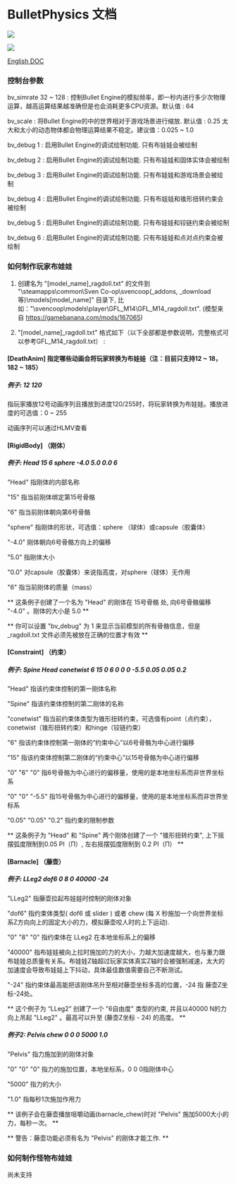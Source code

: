 # BulletPhysics 文档

![](https://github.com/hzqst/MetaHookSv/raw/main/img/6.png)

![](https://github.com/hzqst/MetaHookSv/raw/main/img/7.png)

[English DOC](BPhysicsDoc.md)

### 控制台参数

bv_simrate 32 ~ 128 : 控制Bullet Engine的模拟频率，即一秒内进行多少次物理运算，越高运算结果越准确但是也会消耗更多CPU资源。默认值 : 64

bv_scale : 将Bullet Engine的中的世界相对于游戏场景进行缩放. 默认值 : 0.25 太大和太小的动态物体都会物理运算结果不稳定。建议值：0.025 ~ 1.0

bv_debug 1 : 启用Bullet Engine的调试绘制功能. 只有布娃娃会被绘制

bv_debug 2 : 启用Bullet Engine的调试绘制功能. 只有布娃娃和固体实体会被绘制

bv_debug 3 : 启用Bullet Engine的调试绘制功能. 只有布娃娃和游戏场景会被绘制

bv_debug 4 : 启用Bullet Engine的调试绘制功能. 只有布娃娃和锥形扭转约束会被绘制

bv_debug 5 : 启用Bullet Engine的调试绘制功能. 只有布娃娃和铰链约束会被绘制

bv_debug 6 : 启用Bullet Engine的调试绘制功能. 只有布娃娃和点对点约束会被绘制

### 如何制作玩家布娃娃

1. 创建名为 "[model_name]_ragdoll.txt" 的文件到 "\steamapps\common\Sven Co-op\svencoop(_addons, _download等)\models\[model_name]\" 目录下, 比如："\svencoop\models\player\GFL_M14\GFL_M14_ragdoll.txt". (模型来自 https://gamebanana.com/mods/167065)

2. "[model_name]_ragdoll.txt" 格式如下（以下全部都是参数说明，完整格式可以参考GFL_M14_ragdoll.txt） :

#### [DeathAnim] 指定哪些动画会将玩家转换为布娃娃（注：目前只支持12 ~ 18，182 ~ 185）

##### 例子: 12 120

指玩家播放12号动画序列且播放到进度120/255时，将玩家转换为布娃娃。播放进度的可选值：0 ~ 255

动画序列可以通过HLMV查看

#### [RigidBody] （刚体）

##### 例子:  Head   15  6  sphere  -4.0   5.0  0.0   6

"Head" 指刚体的内部名称

"15" 指当前刚体绑定第15号骨骼

"6" 指当前刚体朝向第6号骨骼

"sphere" 指刚体的形状，可选值：sphere （球体）或capsule（胶囊体）

"-4.0" 刚体朝向6号骨骼方向上的偏移

"5.0" 指刚体大小

"0.0" 对capsule（胶囊体）来说指高度，对sphere（球体）无作用

"6" 指当前刚体的质量（mass）

** 这条例子创建了一个名为 "Head" 的刚体在 15号骨骼 处, 向6号骨骼偏移 "-4.0" 。刚体的大小是 5.0  **

** 你可以设置 "bv_debug" 为 1 来显示当前模型的所有骨骼信息，但是 _ragdoll.txt 文件必须先被放在正确的位置才有效 **

#### [Constraint] （约束）

##### 例子: Spine  Head   conetwist 6 15   0 6 0     0  0 -5.5      0.05 0.05 0.2

"Head" 指该约束体控制的第一刚体名称

"Spine" 指该约束体控制的第二刚体的名称

"conetwist" 指当前约束体类型为锥形扭转约束，可选值有point（点约束），conetwist（锥形扭转约束）和hinge（铰链约束）

"6" 指该约束体控制第一刚体的“约束中心”以6号骨骼为中心进行偏移

"15" 指该约束体控制第二刚体的“约束中心”以15号骨骼为中心进行偏移

"0" "6" "0" 指6号骨骼为中心进行的偏移量，使用的是本地坐标系而非世界坐标系

"0" "0" "-5.5" 指15号骨骼为中心进行的偏移量，使用的是本地坐标系而非世界坐标系

"0.05" "0.05" "0.2" 指约束的限制参数

** 这条例子为 "Head" 和 "Spine" 两个刚体创建了一个 "锥形扭转约束", 上下摇摆弧度限制到0.05 PI（Π）, 左右摇摆弧度限制到 0.2 PI（Π） **

#### [Barnacle] （藤壶）

##### 例子: LLeg2   dof6     0  8  0     40000    -24

"LLeg2" 指藤壶拉起布娃娃时控制的刚体对象

"dof6" 指约束体类型( dof6 或 slider ) 或者 chew (每 X 秒施加一个向世界坐标系Z方向向上的固定大小的力，模拟藤壶咬人时的上下运动).

"0" "8" "0" 指约束体在 LLeg2 在本地坐标系上的偏移

"40000" 指布娃娃被向上拉时施加的力的大小，力越大加速度越大，也与重力跟布娃娃总质量有关系。布娃娃Z轴超过玩家实体真实Z轴时会被强制减速，太大的加速度会导致布娃娃上下抖动，具体最佳数值需要自己不断测试。

"-24" 指约束体最高能把该刚体吊升至相对藤壶坐标多高的位置，-24 指 藤壶Z坐标-24处。

** 这个例子为 “LLeg2” 创建了一个 "6自由度" 类型的约束, 并且以40000 N的力向上吊起 "LLeg2" 。最高可以升至 (藤壶Z坐标 - 24) 的高度。 **

##### 例子2: Pelvis  chew     0  0  0     5000     1.0

"Pelvis" 指力施加到的刚体对象

"0" "0" "0" 指力的施加位置，本地坐标系，0 0 0指刚体中心

"5000" 指力的大小

"1.0" 指每秒1次施加作用力

** 该例子会在藤壶播放咀嚼动画(barnacle_chew)时对 "Pelvis" 施加5000大小的力，每秒一次。 **

** 警告：藤壶功能必须有名为 "Pelvis" 的刚体才能工作. **

### 如何制作怪物布娃娃

尚未支持